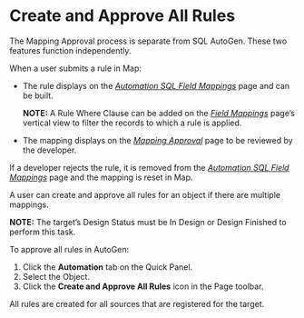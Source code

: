 # Create and Approve All Rules

The Mapping Approval process is separate from SQL AutoGen. These two
features function independently.

When a user submits a rule in Map:

  - The rule displays on the *[Automation SQL Field
    Mappings](../Page_Desc/Automation_SQL_Field_Mappings_H.htm)* page
    and can be built.
    
    <span style="font-weight: bold;">NOTE:</span> A Rule Where Clause
    can be added on the<span style="font-style: italic;"> [Field
    Mappings](../../Map/Page_Desc/Field_Mappings_H.htm)</span> page’s
    vertical view to filter the records to which a rule is applied.

  - The mapping displays on the *[Mapping
    Approval](../../Map/Page_Desc/Mapping_Approval_H.htm)* page to be
    reviewed by the developer.

If a developer rejects the rule, it is removed from the *[Automation SQL
Field
Mappings](../Page_Desc/Automation_SQL_Field_Mappings_H.htm#Automation_SQL_Field_Mappings_V)*
page and the mapping is reset in Map.

A user can create and approve all rules for an object if there are
multiple mappings.

<span style="font-weight: bold;">NOTE:</span> The target’s Design Status
must be In Design or Design Finished to perform this task.

To approve all rules in AutoGen:

1.  Click the **Automation** tab on the Quick Panel.
2.  Select the Object.
3.  Click the **Create and Approve All Rules** icon in the Page toolbar.

All rules are created for all sources that are registered for the
target.
